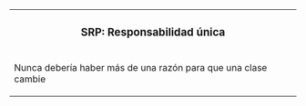 <table id="card">
    <tr>
        <td align="center">
            <h3>SRP: Responsabilidad única</h3>
        </td>
    </tr>
    <tr>
        <td>
            <p>Nunca debería haber más de una razón para que una clase cambie</p>
        </td>
    </tr>
</table>